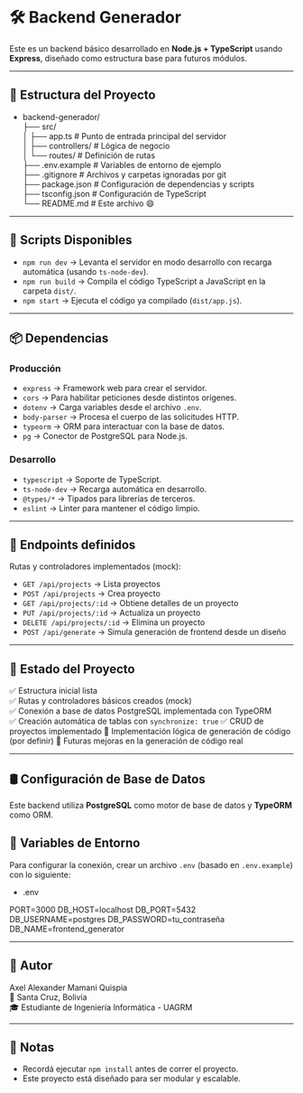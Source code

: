 # 🛠️ Backend Generador

Este es un backend básico desarrollado en **Node.js + TypeScript** usando **Express**, diseñado como estructura base para futuros módulos.

---


## 📁 Estructura del Proyecto
- backend-generador/  
  ├── src/  
  │   ├── app.ts               # Punto de entrada principal del servidor  
  │   ├── controllers/         # Lógica de negocio  
  │   └── routes/              # Definición de rutas  
  ├── .env.example             # Variables de entorno de ejemplo  
  ├── .gitignore               # Archivos y carpetas ignoradas por git  
  ├── package.json             # Configuración de dependencias y scripts  
  ├── tsconfig.json            # Configuración de TypeScript  
  └── README.md                # Este archivo 😄

---

## 🚀 Scripts Disponibles

- `npm run dev` → Levanta el servidor en modo desarrollo con recarga automática (usando `ts-node-dev`).
- `npm run build` → Compila el código TypeScript a JavaScript en la carpeta `dist/`.
- `npm start` → Ejecuta el código ya compilado (`dist/app.js`).

---

## 📦 Dependencias

### Producción
- `express` → Framework web para crear el servidor.
- `cors` → Para habilitar peticiones desde distintos orígenes.
- `dotenv` → Carga variables desde el archivo `.env`.
- `body-parser` → Procesa el cuerpo de las solicitudes HTTP.
- `typeorm` → ORM para interactuar con la base de datos.
- `pg` → Conector de PostgreSQL para Node.js.

### Desarrollo
- `typescript` → Soporte de TypeScript.
- `ts-node-dev` → Recarga automática en desarrollo.
- `@types/*` → Tipados para librerías de terceros.
- `eslint` → Linter para mantener el código limpio.

---


## 🔌 Endpoints definidos

Rutas y controladores implementados (mock):

- `GET /api/projects` → Lista proyectos
- `POST /api/projects` → Crea proyecto
- `GET /api/projects/:id` → Obtiene detalles de un proyecto
- `PUT /api/projects/:id` → Actualiza un proyecto
- `DELETE /api/projects/:id` → Elimina un proyecto
- `POST /api/generate` → Simula generación de frontend desde un diseño

---

## 📌 Estado del Proyecto

✅ Estructura inicial lista  
✅ Rutas y controladores básicos creados (mock)  
✅ Conexión a base de datos PostgreSQL implementada con TypeORM  
✅ Creación automática de tablas con `synchronize: true` 
✅ CRUD de proyectos implementado 
🧠 Implementación lógica de generación de código (por definir)
🚧 Futuras mejoras en la generación de código real

---

## 🛢️ Configuración de Base de Datos

Este backend utiliza **PostgreSQL** como motor de base de datos y **TypeORM** como ORM.

## 🌱 Variables de Entorno

Para configurar la conexión, crear un archivo `.env` (basado en `.env.example`) con lo siguiente:

  - .env
  
  PORT=3000
  DB_HOST=localhost
  DB_PORT=5432
  DB_USERNAME=postgres
  DB_PASSWORD=tu_contraseña
  DB_NAME=frontend_generator

---

## 👤 Autor

Axel Alexander Mamani Quispia  
📍 Santa Cruz, Bolivia  
🎓 Estudiante de Ingeniería Informática - UAGRM

---

## 🧠 Notas

- Recordá ejecutar `npm install` antes de correr el proyecto.
- Este proyecto está diseñado para ser modular y escalable.


